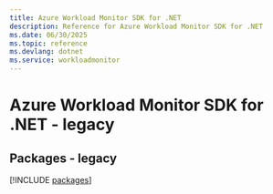 ```yaml
---
title: Azure Workload Monitor SDK for .NET
description: Reference for Azure Workload Monitor SDK for .NET
ms.date: 06/30/2025
ms.topic: reference
ms.devlang: dotnet
ms.service: workloadmonitor
---
```

# Azure Workload Monitor SDK for .NET - legacy
## Packages - legacy
[!INCLUDE [packages](workload-monitor-index.md)]